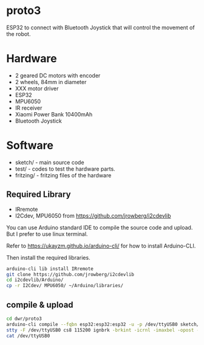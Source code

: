 # proto3

ESP32 to connect with Bluetooth Joystick that will control the movement of the robot.

# Hardware 

* 2 geared DC motors with encoder
* 2 wheels, 84mm in diameter
* XXX motor driver
* ESP32
* MPU6050
* IR receiver
* Xiaomi Power Bank 10400mAh
* Bluetooth Joystick

# Software

* sketch/ - main source code
* test/ - codes to test the hardware parts.
* fritzing/ - fritzing files of the hardware

## Required Library

* IRremote
* I2Cdev, MPU6050 from https://github.com/jrowberg/i2cdevlib

You can use Arduino standard IDE to compile the source code and upload. But I prefer to use linux terminal.

Refer to https://ukayzm.github.io/arduino-cli/ for how to install Arduino-CLI.

Then install the required libraries.

```bash
arduino-cli lib install IRremote
git clone https://github.com/jrowberg/i2cdevlib
cd i2cdevlib/Arduino/
cp -r I2Cdev/ MPU6050/ ~/Arduino/libraries/
```

## compile & upload

```bash
cd dwr/proto3
arduino-cli compile --fqbn esp32:esp32:esp32 -u -p /dev/ttyUSB0 sketch/
stty -F /dev/ttyUSB0 cs8 115200 ignbrk -brkint -icrnl -imaxbel -opost -onlcr -isig -icanon -iexten -echo -echoe -echok -echoctl -echoke noflsh -ixon -crtscts
cat /dev/ttyUSB0
```

